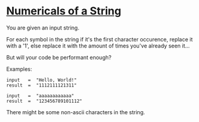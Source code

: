 # [Numericals of a String](https://www.codewars.com/kata/5b4070144d7d8bbfe7000001)

You are given an input string.

For each symbol in the string if it's the first character occurence, replace it with a '1', else replace it with the amount of times you've already seen it...

But will your code be performant enough?

Examples:

```
input   =  "Hello, World!"
result  =  "1112111121311"

input   =  "aaaaaaaaaaaa"
result  =  "123456789101112"
```

There might be some non-ascii characters in the string.